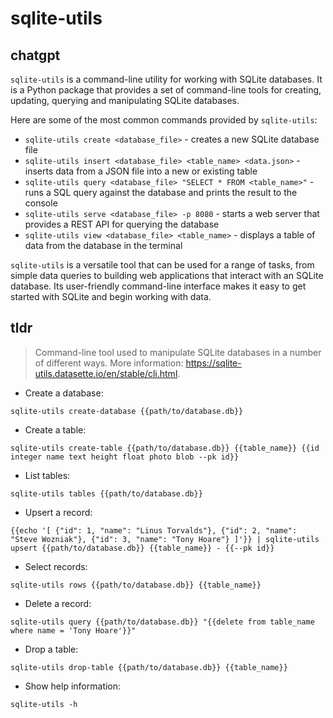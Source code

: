 # sqlite-utils 
## chatgpt 
`sqlite-utils` is a command-line utility for working with SQLite databases. It is a Python package that provides a set of command-line tools for creating, updating, querying and manipulating SQLite databases.

Here are some of the most common commands provided by `sqlite-utils`:

- `sqlite-utils create <database_file>` - creates a new SQLite database file
- `sqlite-utils insert <database_file> <table_name> <data.json>` - inserts data from a JSON file into a new or existing table
- `sqlite-utils query <database_file> "SELECT * FROM <table_name>"` - runs a SQL query against the database and prints the result to the console
- `sqlite-utils serve <database_file> -p 8080` - starts a web server that provides a REST API for querying the database
- `sqlite-utils view <database_file> <table_name>` - displays a table of data from the database in the terminal

`sqlite-utils` is a versatile tool that can be used for a range of tasks, from simple data queries to building web applications that interact with an SQLite database. Its user-friendly command-line interface makes it easy to get started with SQLite and begin working with data. 

## tldr 
 
> Command-line tool used to manipulate SQLite databases in a number of different ways.
> More information: <https://sqlite-utils.datasette.io/en/stable/cli.html>.

- Create a database:

`sqlite-utils create-database {{path/to/database.db}}`

- Create a table:

`sqlite-utils create-table {{path/to/database.db}} {{table_name}} {{id integer name text height float photo blob --pk id}}`

- List tables:

`sqlite-utils tables {{path/to/database.db}}`

- Upsert a record:

`{{echo '[ {"id": 1, "name": "Linus Torvalds"}, {"id": 2, "name": "Steve Wozniak"}, {"id": 3, "name": "Tony Hoare"} ]'}} | sqlite-utils upsert {{path/to/database.db}} {{table_name}} - {{--pk id}}`

- Select records:

`sqlite-utils rows {{path/to/database.db}} {{table_name}}`

- Delete a record:

`sqlite-utils query {{path/to/database.db}} "{{delete from table_name where name = 'Tony Hoare'}}"`

- Drop a table:

`sqlite-utils drop-table {{path/to/database.db}} {{table_name}}`

- Show help information:

`sqlite-utils -h`
